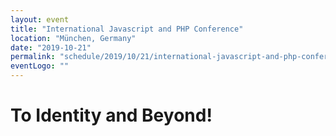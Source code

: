 ```yaml
---
layout: event
title: "International Javascript and PHP Conference"
location: "München, Germany"
date: "2019-10-21"
permalink: "schedule/2019/10/21/international-javascript-and-php-conference"
eventLogo: ""
---
```

# To Identity and Beyond!
